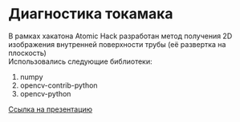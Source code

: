 # Диагностика токамака
В рамках хакатона Atomic Hack разработан метод получения 2D изображения внутренней поверхности  трубы (её развертка на плоскость) \
Использовались следующие библиотеки: 
1. numpy
2. opencv-contrib-python
3. opencv-python

[Ссылка на презентацию](https://docs.google.com/presentation/d/1BwfmaPEa-RFulURTELgUH_dCfFqe1lSG/edit?usp=sharing&ouid=117460489006141669470&rtpof=true&sd=true) 

